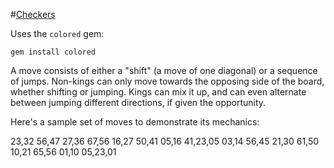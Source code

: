 #[Checkers](http://en.wikipedia.org/wiki/Checkers)

Uses the `colored` gem:

```
gem install colored
```

A move consists of either a "shift" (a move of one diagonal) or a sequence of jumps. Non-kings can only move towards the opposing side of the board, whether shifting or jumping. Kings can mix it up, and can even alternate between jumping different directions, if given the opportunity.

Here's a sample set of moves to demonstrate its mechanics:

23,32
56,47
27,36
67,56
16,27
50,41
05,16
41,23,05
03,14
56,45
21,30
61,50
10,21
65,56
01,10
05,23,01

